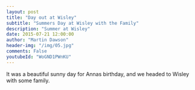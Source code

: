 ```yaml
---
layout: post
title: "Day out at Wisley"
subtitle: "Summers Day at Wisley with the Family"
description: "Summer at Wisley"
date: 2015-07-21 12:00:00
author: "Martin Dawson"
header-img: "/img/05.jpg"
comments: False
youtubeId: "WoGND1PWnKU"
---
```

It was a beautiful sunny day for Annas birthday, and we headed to Wisley with some family.
